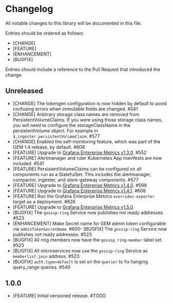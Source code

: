 # Changelog

All notable changes to this library will be documented in this file.

Entries should be ordered as follows:
- [CHANGE]
- [FEATURE]
- [ENHANCEMENT]
- [BUGFIX]

Entries should include a reference to the Pull Request that introduced the change.

## Unreleased

- [CHANGE] The tokengen configuration is now hidden by default to avoid confusing errors when immutable fields are changed. #541
- [CHANGE] Arbitrary storage class names are removed from PersistentVolumeClaims. If you were using those storage class names, you will need to configure the storageClassName in the persistentVolume object. For example in `$.ingester.persistentVolumeClaim`. #577
- [CHANGE] Enabled the self-monitoring feature, which was part of the GEM 1.4 release, by default. #608
- [FEATURE] Upgrade to [Grafana Enterprise Metrics v1.3.0](https://grafana.com/docs/metrics-enterprise/latest/downloads/#v130----april-26th-2021). #552
- [FEATURE] Alertmanager and ruler Kubernetes App manifests are now included. #541
- [FEATURE] PersistentVolumeClaims can be configured on all components run as a StatefulSet. This includes the alertmanager, compactor, ingester, and store-gateway components. #577
- [FEATURE] Upgrade to [Grafana Enterprise Metrics v1.4.0](https://grafana.com/docs/metrics-enterprise/latest/downloads/#v140----june-28th-2021). #598
- [FEATURE] Upgrade to [Grafana Enterprise Metrics v1.4.1](https://grafana.com/docs/metrics-enterprise/latest/downloads/#v141----june-29th-2021). #608
- [FEATURE] Run the Grafana Enterprise Metrics `overrides-exporter` target as a deployment. #626
- [FEATURE] Upgrade to [Grafana Enterprise Metrics v1.5.0](https://grafana.com/docs/metrics-enterprise/latest/downloads/#v150----august-24th-2021).
- [BUGFIX] The `gossip-ring` Service now publishes not ready addresses. #523
- [ENHANCEMENT] Make Secret name for GEM admin token configurable via `adminTokenSecretName`. #600- [BUGFIX] The `gossip-ring` Service now publishes not ready addresses. #523
- [BUGFIX] All ring members now have the `gossip_ring-member` label set. #523
- [BUGFIX] All microservices now use the `gossip-ring` Service as `memberlist.join` address. #523
- [BUGFIX] `auth.type=default` is set on the `querier` to fix hanging query_range queries. #549

## 1.0.0

- [FEATURE] Initial versioned release. #TODO

